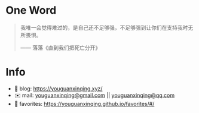 # One Word


>我唯一会觉得难过的，是自己还不足够强，不足够强到让你们在支持我时无所畏惧。
>
>                                                   
> —— 落落《直到我们把死亡分开》


# Info

- 📝 blog: https://youguanxinqing.xyz/
- ✉️  mail: youguanxinqing@gmail.com || youguanxinqing@qq.com
- 📙 favorites: https://youguanxinqing.github.io/favorites/#/
